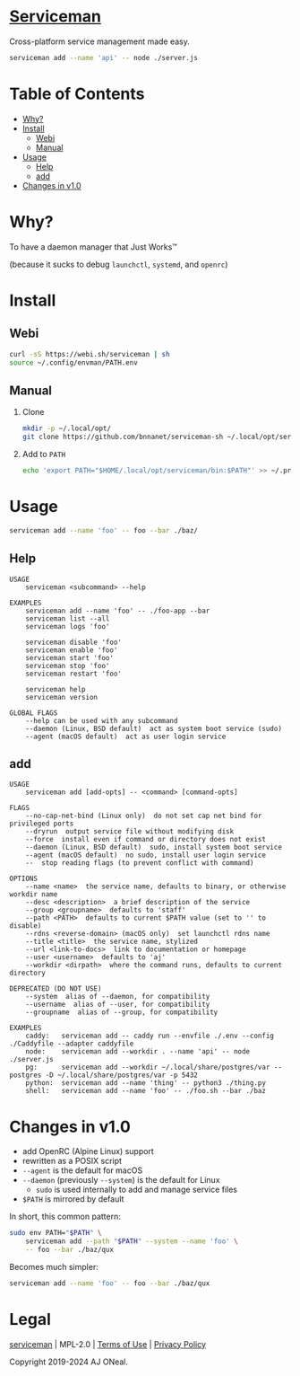 # [Serviceman](https://github.com/bnnanet/serviceman-sh)

Cross-platform service management made easy.

```sh
serviceman add --name 'api' -- node ./server.js
```

# Table of Contents

-   [Why?](#why)
-   [Install](#install)
    -   [Webi](#webi)
    -   [Manual](#manual)
-   [Usage](#usage)
    -   [Help](#help)
    -   [add](#add)
-   [Changes in v1\.0](#changes-in-v10)

# Why?

To have a daemon manager that Just Works™

(because it sucks to debug `launchctl`, `systemd`, and `openrc`)

# Install

## Webi

```sh
curl -sS https://webi.sh/serviceman | sh
source ~/.config/envman/PATH.env
```

## Manual

1. Clone
    ```sh
    mkdir -p ~/.local/opt/
    git clone https://github.com/bnnanet/serviceman-sh ~/.local/opt/serviceman
    ```
2. Add to `PATH`
    ```sh
    echo 'export PATH="$HOME/.local/opt/serviceman/bin:$PATH"' >> ~/.profile
    ```

# Usage

```sh
serviceman add --name 'foo' -- foo --bar ./baz/
```

## Help

```text
USAGE
    serviceman <subcommand> --help

EXAMPLES
    serviceman add --name 'foo' -- ./foo-app --bar
    serviceman list --all
    serviceman logs 'foo'

    serviceman disable 'foo'
    serviceman enable 'foo'
    serviceman start 'foo'
    serviceman stop 'foo'
    serviceman restart 'foo'

    serviceman help
    serviceman version

GLOBAL FLAGS
    --help can be used with any subcommand
    --daemon (Linux, BSD default)  act as system boot service (sudo)
    --agent (macOS default)  act as user login service
```

## add

```text
USAGE
    serviceman add [add-opts] -- <command> [command-opts]

FLAGS
    --no-cap-net-bind (Linux only)  do not set cap net bind for privileged ports
    --dryrun  output service file without modifying disk
    --force  install even if command or directory does not exist
    --daemon (Linux, BSD default)  sudo, install system boot service
    --agent (macOS default)  no sudo, install user login service
    --  stop reading flags (to prevent conflict with command)

OPTIONS
    --name <name>  the service name, defaults to binary, or otherwise workdir name
    --desc <description>  a brief description of the service
    --group <groupname>  defaults to 'staff'
    --path <PATH>  defaults to current $PATH value (set to '' to disable)
    --rdns <reverse-domain> (macOS only)  set launchctl rdns name
    --title <title>  the service name, stylized
    --url <link-to-docs>  link to documentation or homepage
    --user <username>  defaults to 'aj'
    --workdir <dirpath>  where the command runs, defaults to current directory

DEPRECATED (DO NOT USE)
    --system  alias of --daemon, for compatibility
    --username  alias of --user, for compatibility
    --groupname  alias of --group, for compatibility

EXAMPLES
    caddy:   serviceman add -- caddy run --envfile ./.env --config ./Caddyfile --adapter caddyfile
    node:    serviceman add --workdir . --name 'api' -- node ./server.js
    pg:      serviceman add --workdir ~/.local/share/postgres/var -- postgres -D ~/.local/share/postgres/var -p 5432
    python:  serviceman add --name 'thing' -- python3 ./thing.py
    shell:   serviceman add --name 'foo' -- ./foo.sh --bar ./baz
```

# Changes in v1.0

-   add OpenRC (Alpine Linux) support
-   rewritten as a POSIX script
-   `--agent` is the default for macOS
-   `--daemon` (previously `--system`) is the default for Linux
    -   `sudo` is used internally to add and manage service files
-   `$PATH` is mirrored by default

In short, this common pattern:

```sh
sudo env PATH="$PATH" \
    serviceman add --path "$PATH" --system --name 'foo' \
    -- foo --bar ./baz/qux
```

Becomes much simpler:

```sh
serviceman add --name 'foo' -- foo --bar ./baz/qux
```

# Legal

[serviceman](https://github.com/bnnanet/serviceman) |
MPL-2.0 |
[Terms of Use](https://therootcompany.com/legal/#terms) |
[Privacy Policy](https://therootcompany.com/legal/#privacy)

Copyright 2019-2024 AJ ONeal.
